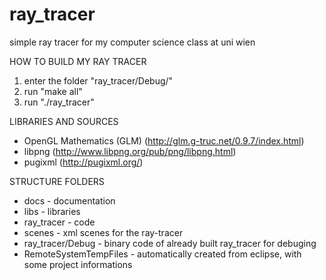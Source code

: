# ray_tracer
simple ray tracer for my computer science class at uni wien

HOW TO BUILD MY RAY TRACER
1. enter the folder "ray_tracer/Debug/"
2. run "make all"
3. run "./ray_tracer"

LIBRARIES AND SOURCES
* OpenGL Mathematics (GLM)
(http://glm.g-truc.net/0.9.7/index.html)
* libpng 
(http://www.libpng.org/pub/png/libpng.html)
* pugixml 
(http://pugixml.org/)

STRUCTURE FOLDERS
* docs - documentation
* libs - libraries
* ray_tracer - code
* scenes - xml scenes for the ray-tracer
* ray_tracer/Debug - binary code of already built ray_tracer for debuging
* RemoteSystemTempFiles - automatically created from eclipse, with some project informations
